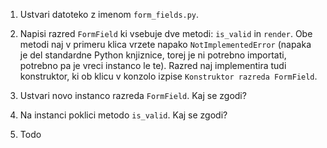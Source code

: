 1. Ustvari datoteko z imenom `form_fields.py`.

2. Napisi razred `FormField` ki vsebuje dve metodi: `is_valid` in `render`.
Obe metodi naj v primeru klica vrzete napako `NotImplementedError` (napaka je del
standardne Python knjiznice, torej je ni potrebno importati, potrebno pa je vreci
instanco le te). Razred naj implementira tudi konstruktor, ki ob klicu v konzolo izpise `Konstruktor razreda FormField`.

3. Ustvari novo instanco razreda `FormField`. Kaj se zgodi?

4. Na instanci poklici metodo `is_valid`. Kaj se zgodi?

5. Todo
